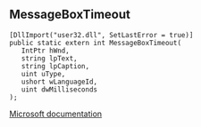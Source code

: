 ## MessageBoxTimeout

```
[DllImport("user32.dll", SetLastError = true)]
public static extern int MessageBoxTimeout(
   IntPtr hWnd,
   string lpText,
   string lpCaption,
   uint uType,
   ushort wLanguageId,
   uint dwMilliseconds
);
```

[Microsoft documentation](TODO)

